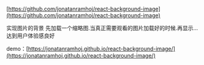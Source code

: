 
[https://github.com/jonatanramhoj/react-background-image](https://github.com/jonatanramhoj/react-background-image)

实现图片的背景 先加载一个缩略图.当真正需要观看的图片加载好的时候.再显示…达到用户体验感良好

demo：[https://jonatanramhoj.github.io/react-background-image/](https://jonatanramhoj.github.io/react-background-image/)
<!--stackedit_data:
eyJoaXN0b3J5IjpbNDY0NzMxMzQ3XX0=
-->